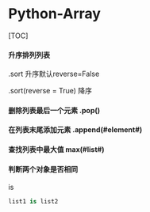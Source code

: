 # Python-Array

[TOC]



#### 升序排列列表 

.sort 升序默认reverse=False

.sort(reverse = True) 降序

#### 删除列表最后一个元素 .pop()

#### 在列表末尾添加元素 .append(#element#)

#### 查找列表中最大值 max(#list#)

#### 判断两个对象是否相同

is

```python
list1 is list2
```